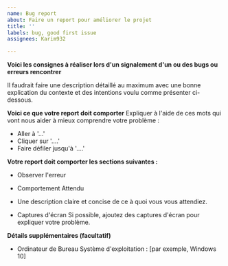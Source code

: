```yaml
---
name: Bug report
about: Faire un report pour améliorer le projet
title: ''
labels: bug, good first issue
assignees: Karim932

---
```


**Voici les consignes à réaliser lors d'un signalement d'un ou des bugs ou erreurs rencontrer**

Il faudrait faire une description détaillé au maximum avec une bonne explication du contexte et des intentions voulu comme présenter ci-dessous. 

**Voici ce que votre report doit comporter**
Expliquer à l'aide de ces mots qui vont nous aider à mieux comprendre votre problème :

- Aller à '...'
- Cliquer sur '....'
- Faire défiler jusqu'à '....'

**Votre report doit comporter les sections suivantes :**

- Observer l'erreur
- Comportement Attendu
- Une description claire et concise de ce à quoi vous vous attendiez.

- Captures d'écran
Si possible, ajoutez des captures d'écran pour expliquer votre problème.

**Détails supplémentaires (facultatif)**

- Ordinateur de Bureau 
Système d'exploitation : [par exemple, Windows 10]
